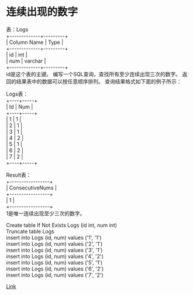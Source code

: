 <h1>连续出现的数字</h1>

表：Logs</br>
+-------------+---------+</br>
| Column Name | Type    |</br>
+-------------+---------+</br>
| id          | int     |</br>
| num         | varchar |</br>
+-------------+---------+</br>
id是这个表的主键。
编写一个SQL查询，查找所有至少连续出现三次的数字。
返回的结果表中的数据可以按任意顺序排列。
查询结果格式如下面的例子所示：

Logs表：</br>
+----+-----+</br>
| Id | Num |</br>
+----+-----+</br>
| 1  | 1   |</br>
| 2  | 1   |</br>
| 3  | 1   |</br>
| 4  | 2   |</br>
| 5  | 1   |</br>
| 6  | 2   |</br>
| 7  | 2   |</br>
+----+-----+</br>

Result表：</br>
+-----------------+</br>
| ConsecutiveNums |</br>
+-----------------+</br>
| 1               |</br>
+-----------------+</br>
1是唯一连续出现至少三次的数字。

Create table If Not Exists Logs (id int, num int)</br>
Truncate table Logs</br>
insert into Logs (id, num) values ('1', '1')</br>
insert into Logs (id, num) values ('2', '1')</br>
insert into Logs (id, num) values ('3', '1')</br>
insert into Logs (id, num) values ('4', '2')</br>
insert into Logs (id, num) values ('5', '1')</br>
insert into Logs (id, num) values ('6', '2')</br>
insert into Logs (id, num) values ('7', '2')</br>

[Link](https://leetcode-cn.com/problems/consecutive-numbers/)